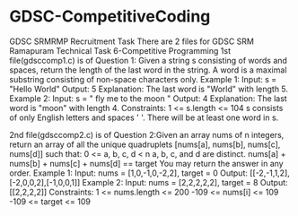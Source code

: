 # GDSC-CompetitiveCoding
GDSC SRMRMP Recruitment Task
There are 2 files for GDSC SRM Ramapuram Technical Task 6-Competitive Programming
1st file(gdsccomp1.c) is of
    Question 1: Given a string s consisting of words and spaces, return the length of the last word in the string.
                A word is a maximal substring consisting of non-space characters only.
    Example 1:
      Input: s = "Hello World"
      Output: 5
    Explanation: The last word is "World" with length 5.
    Example 2:
      Input: s = "   fly me   to   the moon  "
      Output: 4
        Explanation: The last word is "moon" with length 4.
    Constraints:
      1 <= s.length <= 104
      s consists of only English letters and spaces ' '.
      There will be at least one word in s.

2nd file(gdsccomp2.c) is of
    Question 2:Given an array nums of n integers, return an array of all the unique quadruplets [nums[a], nums[b],                   nums[c], nums[d]] such that:
                                  0 <= a, b, c, d < n
                                  a, b, c, and d are distinct.
                                  nums[a] + nums[b] + nums[c] + nums[d] == target
                                  You may return the answer in any order.
    Example 1:
      Input: nums = [1,0,-1,0,-2,2], target = 0
      Output: [[-2,-1,1,2],[-2,0,0,2],[-1,0,0,1]]
    Example 2:
      Input: nums = [2,2,2,2,2], target = 8
      Output: [[2,2,2,2]]
    Constraints:
      1 <= nums.length <= 200
      -109 <= nums[i] <= 109
      -109 <= target <= 109
